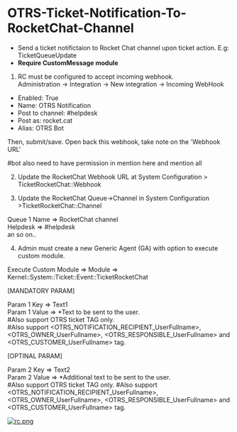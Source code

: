 # OTRS-Ticket-Notification-To-RocketChat-Channel
- Send a ticket notifictaion to Rocket Chat channel upon ticket action. E.g: TicketQueueUpdate
- **Require CustomMessage module**  

1. RC must be configured to accept incoming webhook.  
Administration -> Integration -> New integration -> Incoming WebHook

- Enabled: True  
- Name: OTRS Notification  
- Post to channel: #helpdesk  
- Post as: rocket.cat  
- Alias: OTRS Bot

Then, submit/save. Open back this webhook, take note on the 'Webhook URL'

#bot also need to have permission in mention here and mention all


2. Update the RocketChat Webhook URL at System Configuration > TicketRocketChat::Webhook

3. Update the RocketChat Queue->Channel in System Configuration >TicketRocketChat::Channel

Queue 1 Name => RocketChat channel  
Helpdesk => #helpdesk  
an so on..

4. Admin must create a new Generic Agent (GA) with option to execute custom module.

Execute Custom Module => Module => Kernel::System::Ticket::Event::TicketRocketChat
	
[MANDATORY PARAM]
	
Param 1 Key => Text1  
Param 1 Value => *Text to be sent to the user.  
#Also support OTRS ticket TAG only.  
#Also support <OTRS_NOTIFICATION_RECIPIENT_UserFullname>, <OTRS_OWNER_UserFullname>, <OTRS_RESPONSIBLE_UserFullname> and <OTRS_CUSTOMER_UserFullname> tag.
	
[OPTINAL PARAM]
	
Param 2 Key => Text2  
Param 2 Value => *Additional text to be sent to the user.  
#Also support OTRS ticket TAG only. 
#Also support <OTRS_NOTIFICATION_RECIPIENT_UserFullname>, <OTRS_OWNER_UserFullname>, <OTRS_RESPONSIBLE_UserFullname> and <OTRS_CUSTOMER_UserFullname> tag.

[![rc.png](https://i.postimg.cc/SRRHcKVK/rc.png)](https://postimg.cc/ctqDS0pq)
